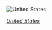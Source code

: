 
![United States](https://www.gstatic.com/prettyearth/assets/full/1290.jpg)

*[United States](https://www.google.com/maps/@25.780404,-80.368958,18z/data=!3m1!1e3)*
